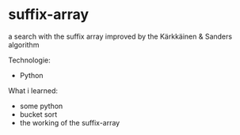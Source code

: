 # suffix-array
a search with the suffix array improved by the Kärkkäinen &amp; Sanders algorithm

Technologie:
- Python

What i learned:
- some python
- bucket sort
- the working of the suffix-array
